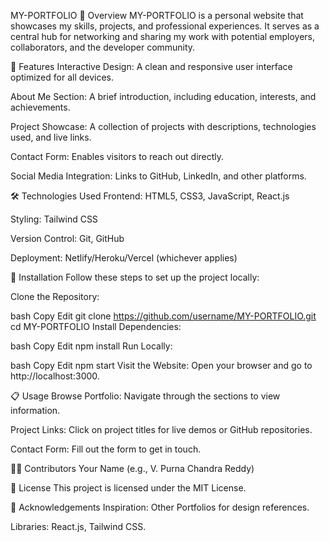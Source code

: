 MY-PORTFOLIO
📖 Overview
MY-PORTFOLIO is a personal website that showcases my skills, projects, and professional experiences. It serves as a central hub for networking and sharing my work with potential employers, collaborators, and the developer community.

🌟 Features
Interactive Design: A clean and responsive user interface optimized for all devices.

About Me Section: A brief introduction, including education, interests, and achievements.

Project Showcase: A collection of projects with descriptions, technologies used, and live links.

Contact Form: Enables visitors to reach out directly.

Social Media Integration: Links to GitHub, LinkedIn, and other platforms.

🛠️ Technologies Used
Frontend: HTML5, CSS3, JavaScript, React.js

Styling: Tailwind CSS

Version Control: Git, GitHub

Deployment: Netlify/Heroku/Vercel (whichever applies)

🚀 Installation
Follow these steps to set up the project locally:

Clone the Repository:

bash
Copy
Edit
git clone https://github.com/username/MY-PORTFOLIO.git
cd MY-PORTFOLIO
Install Dependencies:

bash
Copy
Edit
npm install
Run Locally:

bash
Copy
Edit
npm start
Visit the Website:
Open your browser and go to http://localhost:3000.

📋 Usage
Browse Portfolio: Navigate through the sections to view information.

Project Links: Click on project titles for live demos or GitHub repositories.

Contact Form: Fill out the form to get in touch.

👨‍💻 Contributors
Your Name (e.g., V. Purna Chandra Reddy)

📝 License
This project is licensed under the MIT License.

🙌 Acknowledgements
Inspiration: Other Portfolios for design references.

Libraries: React.js, Tailwind CSS.

